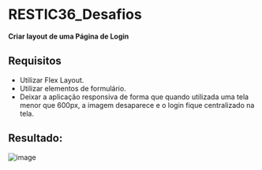 # RESTIC36_Desafios
**Criar layout de uma Página de Login**
## Requisitos
* Utilizar Flex Layout.
* Utilizar elementos de formulário.
* Deixar a aplicação responsiva de forma que quando utilizada uma tela menor que 600px, a imagem desaparece e o login fique centralizado na tela.
## Resultado: 
![image](https://github.com/user-attachments/assets/e01119a7-531a-40f8-975b-55e98d228742)
